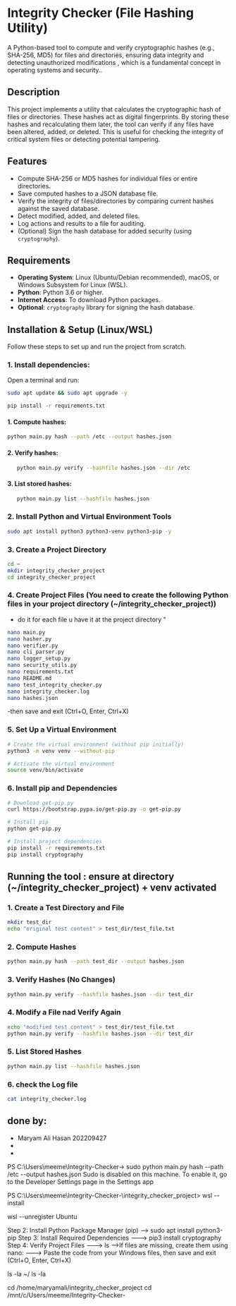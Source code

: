 # Integrity Checker (File Hashing Utility)
A Python-based tool to compute and verify cryptographic hashes (e.g., SHA-256, MD5) for files and directories, ensuring data integrity and detecting unauthorized modifications , which is a fundamental concept in operating systems and security..

## Description
This project implements a utility that calculates the cryptographic hash of files or directories. These hashes act as digital fingerprints. By storing these hashes and recalculating them later, the tool can verify if any files have been altered, added, or deleted. This is useful for checking the integrity of critical system files or detecting potential tampering.

## Features
- Compute SHA-256 or MD5 hashes for individual files or entire directories.
- Save computed hashes to a JSON database file.
- Verify the integrity of files/directories by comparing current hashes against the saved database.
- Detect modified, added, and deleted files.
- Log actions and results to a file for auditing.
- (Optional) Sign the hash database for added security (using `cryptography`).

## Requirements
- **Operating System**: Linux (Ubuntu/Debian recommended), macOS, or Windows Subsystem for Linux (WSL).
- **Python**: Python 3.6 or higher.
- **Internet Access**: To download Python packages.
- **Optional**: `cryptography` library for signing the hash database.

## Installation & Setup (Linux/WSL)
Follow these steps to set up and run the project from scratch.

### 1. Install dependencies:
Open a terminal and run:
```bash
sudo apt update && sudo apt upgrade -y
```
   ```bash
   pip install -r requirements.txt
   ```

#### 1. Compute hashes:
   ```bash
   python main.py hash --path /etc --output hashes.json
   ```
#### 2. Verify hashes:
```bash
   python main.py verify --hashfile hashes.json --dir /etc
```
#### 3. List stored hashes:
```bash
   python main.py list --hashfile hashes.json
```
### 2. Install Python and Virtual Environment Tools
```bash
sudo apt install python3 python3-venv python3-pip -y
```   
### 3. Create a Project Directory
```bash
cd ~
mkdir integrity_checker_project
cd integrity_checker_project
```   
### 4. Create Project Files (You need to create the following Python files in your project directory (~/integrity_checker_project))
- do it for each file u have it at the project directory "
```bash
nano main.py
nano hasher.py
nano verifier.py
nano cli_parser.py
nano logger_setup.py
nano security_utils.py
nano requirements.txt
nano README.md
nano test_integrity_checker.py 
nano integrity_checker.log 
nano hashes.json
```
-then save and exit (Ctrl+O, Enter, Ctrl+X)

### 5. Set Up a Virtual Environment
```bash
# Create the virtual environment (without pip initially)
python3 -m venv venv --without-pip

# Activate the virtual environment
source venv/bin/activate
```

### 6. Install pip and Dependencies
```bash
# Download get-pip.py
curl https://bootstrap.pypa.io/get-pip.py -o get-pip.py

# Install pip
python get-pip.py

# Install project dependencies
pip install -r requirements.txt
pip install cryptography
```

## Running the tool : ensure at directory (~/integrity_checker_project) + venv activated

### 1. Create a Test Directory and File
```bash
mkdir test_dir
echo "original test content" > test_dir/test_file.txt
```

### 2. Compute Hashes  
```bash
python main.py hash --path test_dir --output hashes.json
```

### 3. Verify Hashes (No Changes)
```bash
python main.py verify --hashfile hashes.json --dir test_dir
```

### 4. Modify a File nad Verify Again
```bash
echo "modified test content" > test_dir/test_file.txt
python main.py verify --hashfile hashes.json --dir test_dir
```

### 5. List Stored Hashes
```bash
python main.py list --hashfile hashes.json
```

### 6. check the Log file 
```bash
cat integrity_checker.log
```
## done by:
- Maryam Ali Hasan 202209427
-
-



PS C:\Users\meeme\Integrity-Checker-> sudo python main.py hash --path /etc --output hashes.json
Sudo is disabled on this machine. To enable it, go to the Developer Settings page in the Settings app

PS C:\Users\meeme\Integrity-Checker-\integrity_checker_project> wsl --install

wsl --unregister Ubuntu

Step 2: Install Python Package Manager (pip) --> sudo apt install python3-pip
Step 3: Install Required Dependencies ---> pip3 install cryptography
Step 4: Verify Project Files ---> ls
-->If files are missing, create them using nano:
---> Paste the code from your Windows files, then save and exit (Ctrl+O, Enter, Ctrl+X)

ls -la ~/
ls -la

cd /home/maryamali/integrity_checker_project
cd /mnt/c/Users/meeme/Integrity-Checker-
